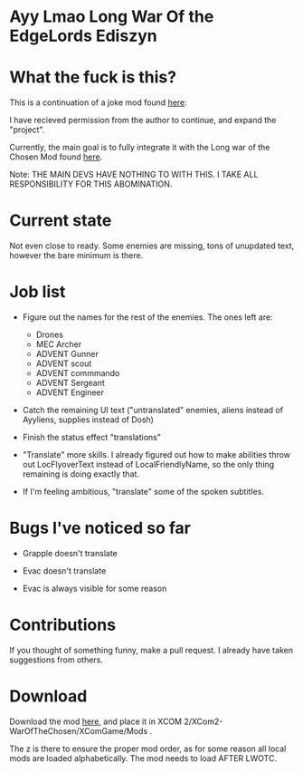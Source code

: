 # Ayy Lmao Long War Of the EdgeLords Ediszyn

# What the fuck is this?

This is a continuation of a joke mod found [here](https://steamcommunity.com/sharedfiles/filedetails/?id=1125601165&searchtext=ayy+lmao):

I have recieved permission from the author to continue, and expand the "project".

Currently, the main goal is to fully integrate it  with the Long war of the Chosen Mod found [here](https://github.com/long-war-2/lwotc).

Note: THE MAIN DEVS HAVE NOTHING TO WITH THIS. I TAKE ALL RESPONSIBILITY FOR THIS ABOMINATION.

# Current state

Not even close to ready. Some enemies are missing, tons of unupdated text, however the bare minimum is there.

# Job list
* Figure out the names for the rest of the enemies. The ones left are:
       
  * Drones
  * MEC Archer    
  * ADVENT Gunner
  * ADVENT scout    
  * ADVENT commmando   
  * ADVENT Sergeant    
  * ADVENT Engineer
  
* Catch the remaining UI text ("untranslated" enemies, aliens instead of Ayyliens, supplies instead of Dosh)

* Finish the status effect "translations"

* "Translate" more skills. I already figured out how to make abilities throw out LocFlyoverText instead of LocalFriendlyName, so the only thing remaining is doing exactly that.

* If I'm feeling ambitious, "translate" some of the spoken subtitles.

# Bugs I've noticed so far

* Grapple doesn't translate

* Evac doesn't translate

* Evac is always visible for some reason

# Contributions

If you thought of something funny, make a pull request. I already have taken suggestions from others.

# Download

Download the mod [here](https://www.dropbox.com/sh/o1agsscmfty4t2d/AAAUigtH3TJkt1zqWLQoWdQTa?dl=0), and place it in XCOM 2/XCom2-WarOfTheChosen/XComGame/Mods .

The z is there to ensure the proper mod order, as for some reason all local mods are loaded alphabetically. The mod needs to load AFTER LWOTC.
